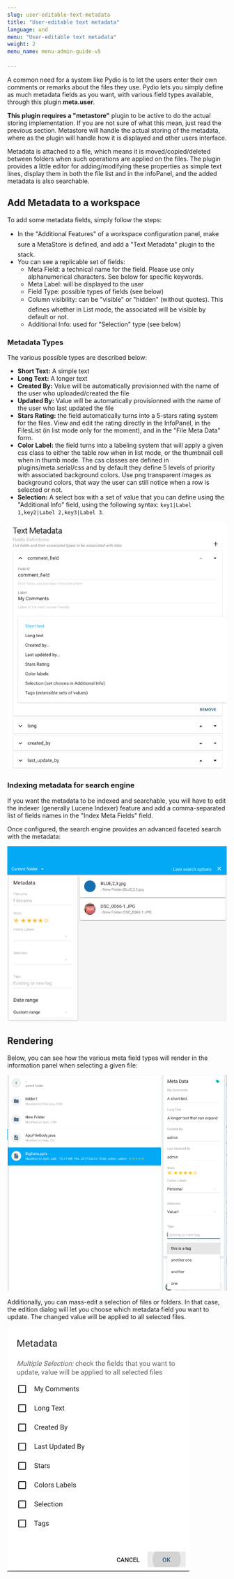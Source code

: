 ```yaml
---
slug: user-editable-text-metadata
title: "User-editable text metadata"
language: und
menu: "User-editable text metadata"
weight: 2
menu_name: menu-admin-guide-v5

---
```


A common need for a system like Pydio is to let the users enter their own comments or remarks about the files they use. Pydio lets you simply define as much metadata fields as you want, with various field types available, through this plugin **meta.user**.

**This plugin requires a "metastore"** plugin to be active to do the actual storing implementation. If you are not sure of what this mean, just read the previous section. Metastore will handle the actual storing of the metadata, where as the plugin will handle how it is displayed and other users interface.

Metadata is attached to a file, which means it is moved/copied/deleted between folders when such operations are applied on the files. The plugin provides a little editor for adding/modifying these properties as simple text lines, display them in both the file list and in the infoPanel, and the added metadata is also searchable.

## Add Metadata to a workspace

To add some metadata fields, simply follow the steps:

+ In the "Additional Features" of a workspace configuration panel, make sure a MetaStore is defined, and add a "Text Metadata" plugin to the stack.
+ You can see a replicable set of fields:
    - Meta Field: a technical name for the field. Please use only alphanumerical characters. See below for specific keywords.
    - Meta Label: will be displayed to the user
    - Field Type: possible types of fields (see below)
    - Column visibility: can be "visible" or "hidden" (without quotes). This defines whether in List mode, the associated will be visible by default or not.
    - Additional Info: used for "Selection" type (see below)

### Metadata Types

The various possible types are described below:

+ **Short Text:** A simple text
+ **Long Text:** A longer text
+ **Created By:** Value will be automatically provisionned with the name of the user who uploaded/created the file
+ **Updated By:** Value will be automatically provisionned with the name of the user who last updated the file
+ **Stars Rating:** the field automatically turns into a 5-stars rating system for the files. View and edit the rating directly in the InfoPanel, in the FilesList (in list mode only for the moment), and in the "File Meta Data" form.
+ **Color Label:** the field turns into a labeling system that will apply a given css class to either the table row when in list mode, or the thumbnail cell when in thumb mode. The css classes are defined in plugins/meta.serial/css and by default they define 5 levels of priority with associated background colors. Use png transparent images as background colors, that way the user can still notice when a row is selected or not.
+ **Selection:** A select box with a set of value that you can define using the "Additional Info" field, using the following syntax: `key1|Label 1,key2|Label 2,key3|Label 3`.

![](../../images/4_setup_workspaces_and_users/workspaces_user_meta_types.png)

### Indexing metadata for search engine

If you want the metadata to be indexed and searchable, you will have to edit the indexer (generally Lucene Indexer) feature and add a comma-separated list of fields names in the "Index Meta Fields" field.

Once configured, the search engine provides an advanced faceted search with the metadata:

![](../../images/4_setup_workspaces_and_users/workspaces_user_meta_search.png)


## Rendering 

Below, you can see how the various meta field types will render in the information panel when selecting a given file: 

![](../../images/4_setup_workspaces_and_users/workspaces_user_meta_panel.png)

Additionally, you can mass-edit a selection of files or folders. In that case, the edition dialog will let you choose which metadata field you want to update. The changed value will be applied to all selected files.

![](../../images/4_setup_workspaces_and_users/workspaces_user_meta_multiple.png)
